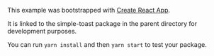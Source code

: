 This example was bootstrapped with [Create React App](https://github.com/facebook/create-react-app).

It is linked to the simple-toast package in the parent directory for development purposes.

You can run `yarn install` and then `yarn start` to test your package.
